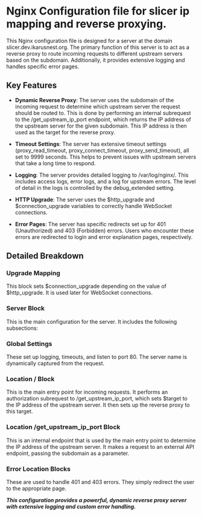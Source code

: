 # Nginx Configuration file for slicer ip mapping and reverse proxying.

This Nginx configuration file is designed for a server at the domain slicer.dev.ikarusnest.org. The primary function of this server is to act as a reverse proxy to route incoming requests to different upstream servers based on the subdomain. Additionally, it provides extensive logging and handles specific error pages.

## Key Features

- **Dynamic Reverse Proxy**: The server uses the subdomain of the incoming request to determine which upstream server the request should be routed to. This is done by performing an internal subrequest to the /get_upstream_ip_port endpoint, which returns the IP address of the upstream server for the given subdomain. This IP address is then used as the target for the reverse proxy.

- **Timeout Settings**: The server has extensive timeout settings (proxy_read_timeout, proxy_connect_timeout, proxy_send_timeout), all set to 9999 seconds. This helps to prevent issues with upstream servers that take a long time to respond.

- **Logging**: The server provides detailed logging to /var/log/nginx/. This includes access logs, error logs, and a log for upstream errors. The level of detail in the logs is controlled by the debug_extended setting.

- **HTTP Upgrade**: The server uses the $http_upgrade and $connection_upgrade variables to correctly handle WebSocket connections.

- **Error Pages**: The server has specific redirects set up for 401 (Unauthorized) and 403 (Forbidden) errors. Users who encounter these errors are redirected to login and error explanation pages, respectively.

## Detailed Breakdown

### Upgrade Mapping
This block sets $connection_upgrade depending on the value of $http_upgrade. It is used later for WebSocket connections.

### Server Block
This is the main configuration for the server. It includes the following subsections:

### Global Settings
These set up logging, timeouts, and listen to port 80. The server name is dynamically captured from the request.

### Location / Block
This is the main entry point for incoming requests. It performs an authorization subrequest to /get_upstream_ip_port, which sets $target to the IP address of the upstream server. It then sets up the reverse proxy to this target.

### Location  /get_upstream_ip_port Block
This is an internal endpoint that is used by the main entry point to determine the IP address of the upstream server. It makes a request to an external API endpoint, passing the subdomain as a parameter.

### Error Location Blocks
These are used to handle 401 and 403 errors. They simply redirect the user to the appropriate page.

***This configuration provides a powerful, dynamic reverse proxy server with extensive logging and custom error handling.***